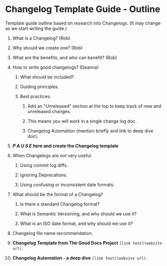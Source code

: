 # Changelog Template Guide - Outline

Template guide outline based on research into Changelogs. (It may change as we start writing the guide.)

1. What is a Changelog? (Rob)

2. Why should we create one? (Rob)

3. What are the benefits, and who can benefit? (Rob)

4. How to write good changelogs? (Deanna)

   1. What should be included?

   2. Guiding principles.

   3. Best practices.

      1. Add an "Unreleased" section at the top to keep track of new and unreleased changes.

      2. This means you will work in a single change log doc.

      3. Changelog Automation (mention briefly and link to deep dive doc).

5. **_P A U S E_ here and create the Changelog template**

6. When Changelogs are *not* very useful.

   1. Using commit log diffs.

   2. Ignoring Deprecations.

   3. Using confusing or inconsistent date formats.

7. What should be the format of a Changelog?

   1. Is there a standard Changelog format?

   2. What is Semantic Versioning, and why should we use it?

   3. What is an ISO date format, and why should we use it?

8. Changelog file name recommendation.

9. **Changelog Template from The Good Docs Project** `[link text](website url)`.

10. **Changelog Automation - a deep dive** `[link text](website url)`.
